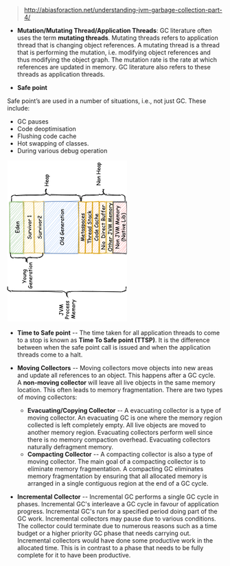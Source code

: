 
> http://abiasforaction.net/understanding-jvm-garbage-collection-part-4/

* **Mutation/Mutating Thread/Application Threads**: GC literature often uses the term **mutating threads**. Mutating threads refers to application thread that is changing object references. A mutating thread is a thread that is performing the mutation, i.e. modifying object references and thus modifying the object graph. The mutation rate is the rate at which references are updated in memory. GC literature also refers to these threads as application threads.

* **Safe point**

Safe point’s are used in a number of situations, i.e., not just GC. These include:

-   GC pauses
-   Code deoptimisation
-   Flushing code cache
-   Hot swapping of classes.
-   During various debug operation

![](gc-other.assets/safe-point.png)

* **Time to Safe point** -- The time taken for all application threads to come to a stop is known as **Time To Safe point (TTSP)**. It is the difference between when the safe point call is issued and when the application threads come to a halt.


-   **Moving Collectors** -- Moving collectors move objects into new areas and update all references to an object. This happens after a GC cycle. A **non-moving collector** will leave all live objects in the same memory location. This often leads to memory fragmentation. There are two types of moving collectors:

    -   **Evacuating/Copying Collector** -- A evacuating collector is a type of moving collector. An evacuating GC is one where the memory region collected is left completely empty. All live objects are moved to another memory region. Evacuating collectors perform well since there is no memory compaction overhead. Evacuating collectors naturally defragment memory.
    -   **Compacting Collector** -- A compacting collector is also a type of moving collector. The main goal of a compacting collector is to eliminate memory fragmentation. A compacting GC eliminates memory fragmentation by ensuring that all allocated memory is arranged in a single contiguous region at the end of a GC cycle.


-   **Incremental Collector** -- Incremental GC performs a single GC cycle in phases. Incremental GC's interleave a GC cycle in favour of application progress. Incremental GC's run for a specified period doing part of the GC work. Incremental collectors may pause due to various conditions. The collector could terminate due to numerous reasons such as a time budget or a higher priority GC phase that needs carrying out. Incremental collectors would have done some productive work in the allocated time. This is in contrast to a phase that needs to be fully complete for it to have been productive.

